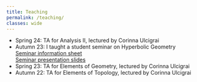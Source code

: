 ```yaml
---
title: Teaching
permalink: /teaching/
classes: wide
---
```

* Spring 24: TA for Analysis II, lectured by Corinna Ulcigrai
* Autumn 23: I taught a student seminar on Hyperbolic Geometry <br>
  [Seminar information sheet](/files/hyperbolicgeometry/seminar_info.pdf) <br>
  [Seminar presentation slides](/files/hyperbolicgeometry/hyperbolic_geometry_presentation.pdf)
* Spring 23: TA for Elements of Geometry, lectured by Corinna Ulcigrai
* Autumn 22: TA for Elements of Topology, lectured by Corinna Ulcigrai
